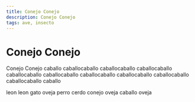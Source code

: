 ```yaml
---
title: Conejo Conejo
description: Conejo Conejo
tags: ave, insecto
---
```


# Conejo Conejo

Conejo Conejo caballo caballocaballo caballocaballo caballocaballo caballocaballo caballocaballo caballocaballo caballocaballo caballocaballo caballocaballo caballo

leon leon gato oveja perro cerdo conejo oveja caballo oveja